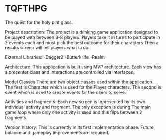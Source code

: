 # TQFTHPG

The quest for the holy pint glass.

Project description:
The project is a drinking game application designed to be played with between 3-8 players.  Players
 take it in turns to participate in 2 evemts each and must pick the best outcome for their characters
Then a results screen will tell players what to do.

External Libraries:
-Dagger2
-Butterknife
-Realm

Architecture:
This application is built using MVP architecture.  Each view has a presenter class and interactions are 
controlled via interfaces.

Model Classes
There are two object classes used within the application.  The first is Character which is used for the
Player characters.  The second is event which is used to create events for the users to solve.

Activities and fragments:
Each new screen is tepresented by its own individual activity and fragment.  The only exception is during
The main game loop where only one activity is used and this flips between 2 fragments.

Version history:
This is currently in its first implementation phase.  Future balance and gameplay improvements are required.
